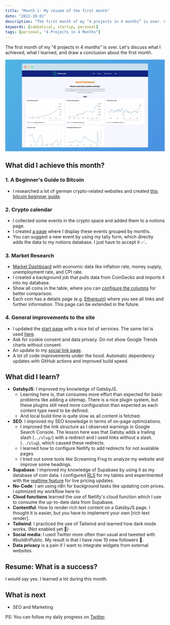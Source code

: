 ```yaml
---
title: "Month 1: My resume of the first month"
date: "2022-10-01"
description: "The first month of my “4 projects in 4 months” is over. Let's discuss what I achieved, what I learned, and draw a conclusion about the first month."
keywords: [sabbatical, startup, personal]
tags: [personal, "4 Projects in 4 Months"]
---
```


The first month of my “4 projects in 4 months” is over. Let's discuss what I achieved, what I learned, and draw a conclusion about the first month.

![einfachcrypto.de Market Dashboard](./assets/2022-10-01/einfachcrypto-market-dashboard.png)

## What did I achieve this month?

### 1. A Beginner's Guide to Bitcoin
- I researched a lot of german crypto-related websites and created [this bitcoin beginner guide](https://einfachcrypto.de/wissen/bitcoin-guide/).
  
### 2. Crypto calendar
- I collected some events in the crypto space and added them to a notions page.
- I created [a page](https://einfachcrypto.de/wissen/kalender/) where I display these events grouped by months.
- You can suggest a new event by using my tally form, which directly adds the data to my notions database. I just have to accept it ✅..

### 3. Market Research
- [Market Dashboard](https://einfachcrypto.de/dashboard/market-dashboard/) with economic data like inflation rate, money supply, unemployment rate, and CPI rate.
- I created a background job that pulls data from CoinGecko and imports it into my database.
- Show all coins in the table, where you can [configure the columns](https://einfachcrypto.de/coins/) for better comparison.
- Each coin has a details page (e.g. [Ethereum](https://einfachcrypto.de/coins/ethereum/)) where you see all links and further information. This page can be extended in the future.

### 4. General improvements to the site
- I updated the [start page](https://einfachcrypto.de/) with a nice list of services. The same list is used [here](https://einfachcrypto.de/dashboard/).
- Ask for cookie consent and data privacy. Do not show Google Trends charts without consent.
- An update to my [social link page](https://einfachcrypto.de/ig/).
- A lot of code improvements under the hood. Automatic dependency updates with GitHub actions and improved build speed.


## What did I learn?
- **GatsbyJS**: I improved my knowledge of GatsbyJS.
  - Learning here is, that consumes more effort than expected for basic problems like adding a sitemap. There is a nice plugin system, but these plugins still need more configuration than expected as each content type need to be defined.
  - And local build time is quite slow as all content is fetched.
- **SEO**: I improved my SEO knowledge in terms of on-page optimizations.
  - I improved the link structure as I observed warnings in Google Search Console. The lesson here was that Gatsby adds a trailing slash (`../slug/`) with a redirect and I used links without a slash. (`../slug`), which caused these redirects.
  - I learned how to configure Netlify to add redirects for not available pages 
  - I tried out some tools like Screaming Frog to analyze my website and improve some headings.
- **Supabase**: I improved my knowledge of Supabase by using it as my database of coin data. I configured [RLS](https://supabase.com/docs/learn/auth-deep-dive/auth-row-level-security) for my tables and experimented with the [realtime feature](https://supabase.com/docs/guides/realtime) for live pricing updates. 
- **No-Code**: I am using n8n for background tasks like updating coin prices. I optimized my workflow here to  
- **Cloud functions** learned the use of Netlify's cloud function which I use to consume the up-to-date data from Supabase.
- **Contentful**: How to render rich text content on a GatsbyJS page. I thought it is easier, but you have to implement your own [rich text render].
- **Tailwind**: I practiced the use of Tailwind and learned how dark mode works. (Not enabled yet 🙂)
- **Social media**: I used Twitter more often than usual and tweeted with #buildInPublic. My result is that I have now 10 new followers 🎉.
- **Data privacy** is a pain if I want to integrate widgets from external websites. 

## Resume: What is a success?
I would say yes. I learned a lot during this month.

## What is next
- SEO and Marketing

PS: You can follow my daily progress on [Twitter](https://twitter.com/m91michel).
